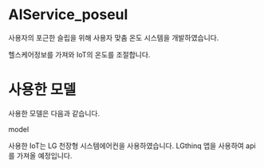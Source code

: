 # AIService_poseul

사용자의 포근한 슬립을 위해 사용자 맞춤 온도 시스템을 개발하였습니다.

헬스케어정보를 가져와 IoT의 온도를 조절합니다.

# 사용한 모델
사용한 모델은 다음과 같습니다.

model

사용한 IoT는 LG 천장형 시스템에어컨을 사용하였습니다.
LGthinq 앱을 사용하여 api를 가져올 예정입니다.
